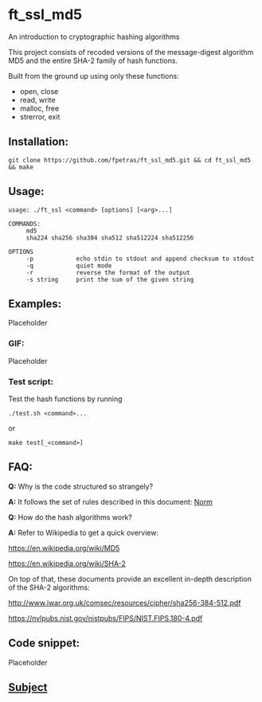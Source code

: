 # ft_ssl_md5

An introduction to cryptographic hashing algorithms

This project consists of recoded versions of the message-digest algorithm MD5 and the entire SHA-2 family of hash functions.

Built from the ground up using only these functions:

* open, close
* read, write
* malloc, free
* strerror, exit

## Installation:

`git clone https://github.com/fpetras/ft_ssl_md5.git && cd ft_ssl_md5 && make`

## Usage:

```
usage: ./ft_ssl <command> [options] [<arg>...]

COMMANDS:
     md5
     sha224 sha256 sha384 sha512 sha512224 sha512256

OPTIONS
     -p            echo stdin to stdout and append checksum to stdout
     -q            quiet mode
     -r            reverse the format of the output
     -s string     print the sum of the given string
```

## Examples:

Placeholder

### GIF:

Placeholder

### Test script:

Test the hash functions by running

`./test.sh <command>...`

or

`make test[_<command>]`

## FAQ:

**Q:** Why is the code structured so strangely?

**A:** It follows the set of rules described in this document: [Norm](https://github.com/fpetras/42-documents/blob/master/norm.en.pdf "norm.en.pdf")

**Q:** How do the hash algorithms work?

**A:** Refer to Wikipedia to get a quick overview:

https://en.wikipedia.org/wiki/MD5

https://en.wikipedia.org/wiki/SHA-2

On top of that, these documents provide an excellent in-depth description of the SHA-2 algorithms:

http://www.iwar.org.uk/comsec/resources/cipher/sha256-384-512.pdf

https://nvlpubs.nist.gov/nistpubs/FIPS/NIST.FIPS.180-4.pdf

## Code snippet:

Placeholder

## [Subject](https://github.com/fpetras/42-subjects/blob/master/ft_ssl_md5.en.pdf "ft_ssl_md5.en.pdf")

